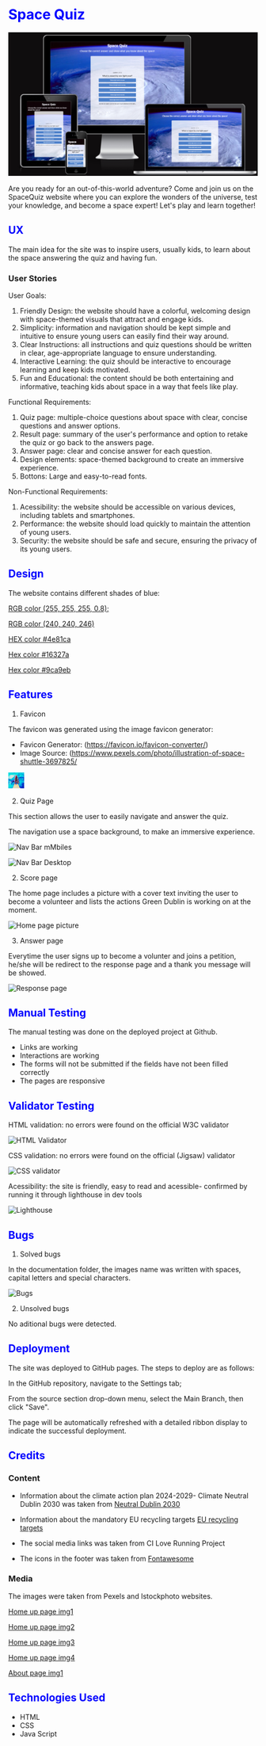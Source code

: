 <h1><font color="blue">Space Quiz</font></h1>

![Home Page](documentation/responsive.png)

Are you ready for an out-of-this-world adventure? Come and join us on the SpaceQuiz website where you can explore the wonders of the universe, test your knowledge, and become a space expert! Let's play and learn together!

<h2><font color="blue">UX</font></h2>

The main idea for the site was to inspire users, usually kids, to learn about the space answering the quiz and having fun.

<h3>User Stories</font></h2>

User Goals:

1. Friendly Design: the website should have a colorful, welcoming design with space-themed visuals that attract and engage kids.
2. Simplicity: information and navigation should be kept simple and intuitive to ensure young users can easily find their way around.
3. Clear Instructions: all instructions and quiz questions should be written in clear, age-appropriate language to ensure understanding.
4. Interactive Learning: the quiz should be interactive to encourage learning and keep kids motivated.
5. Fun and Educational: the content should be both entertaining and informative, teaching kids about space in a way that feels like play.

Functional Requirements:
1. Quiz page: multiple-choice questions about space with clear, concise questions and answer options.
2. Result page: summary of the user's performance and option to retake the quiz or go back to the answers page.
3. Answer page: clear and concise answer for each question.
4. Design elements: space-themed background to create an immersive experience.
5. Bottons: Large and easy-to-read fonts.

Non-Functional Requirements:
1. Acessibility: the website should be accessible on various devices, including tablets and smartphones.
2. Performance: the website should load quickly to maintain the attention of young users.
3. Security: the website should be safe and secure, ensuring the privacy of its young users.

<h2><font color="blue">Design</font></h2>

The website contains different shades of blue:

[RGB color (255, 255, 255, 0.8); ](https://rgb.to/255,255,255)

[RGB color (240, 240, 246)](https://rgb.to/240,240,246)

[HEX color #4e81ca](https://rgb.to/hex/4e81ca)

[Hex color #16327a](https://rgb.to/hex/16327a)

[Hex color #9ca9eb](https://rgb.to/hex/9ca9eb)



<h2><font color="blue">Features</font></h2>

1. Favicon

The favicon was generated using the image favicon generator:

- Favicon Generator: (https://favicon.io/favicon-converter/)
- Image Source: (https://www.pexels.com/photo/illustration-of-space-shuttle-3697825/

![Favicon](documentation/favicon.png)

2. Quiz Page

This section allows the user to easily navigate and answer the quiz.

The navigation use a space background, to make an immersive experience.

![Nav Bar mMbiles](documentation/234435.png)

![Nav Bar Desktop](documentation/234608.png)

2. Score page

The home page includes a picture with a cover text inviting the user to become a volunteer and lists the actions Green Dublin is working on at the moment.

![Home page picture](documentation/80815.png)

3. Answer page

Everytime the user signs up to become a volunter and joins a petition, he/she will be redirect to the response page and a thank you message will be showed.

![Response page](documentation/80B14.png)

<h2><font color="blue">Manual Testing</font></h2>

The manual testing was done on the deployed project at Github.

- Links are working
- Interactions are working
- The forms will not be submitted if the fields have not been filled correctly
- The pages are responsive

<h2><font color="blue">Validator Testing</font></h2>

HTML validation: no errors were found  on the official W3C validator

![HTML Validator](documentation/232543.png)

CSS validation: no errors were found  on the official (Jigsaw) validator

![CSS validator](documentation/232728.png)

Acessibility: the site is friendly, easy to read and acessible- confirmed by running it through lighthouse in dev tools

![Lighthouse](documentation/231605.png)

<h2><font color="blue">Bugs</font></h2>

1. Solved bugs

In the documentation folder, the images name was written with spaces, capital letters and special characters.

![Bugs](documentation/185711.png)

2. Unsolved bugs

No aditional bugs were detected.


<h2><font color="blue">Deployment</font></h2>

The site was deployed to GitHub pages. The steps to deploy are as follows:

In the GitHub repository, navigate to the Settings tab;

From the source section drop-down menu, select the Main Branch, then click "Save".

The page will be automatically refreshed with a detailed ribbon display to indicate the successful deployment.

<h2><font color="blue">Credits</font></h2>
<h3> Content</h3>

- Information about the climate action plan 2024-2029- Climate 
Neutral Dublin 2030 was taken from [Neutral Dublin 2030](https://www.dublincity.ie/residential/environment/dublin-city-councils-climate-change-action-plan/dublin-city-council-climate-action-plan-2024-2029)

- Information about the mandatory EU recycling targets [EU recycling targets](https://www.epa.ie/news-releases/news-releases-2023/recycling-rates-slow-as-ireland-off-track-to-meet-key-eu-targets.php)

- The social media links was taken from CI Love Running Project

- The icons in the footer was taken from [Fontawesome](https://fontawesome.com/)


<h3> Media</h3>
The images were taken from Pexels and Istockphoto websites.

[Home up page img1](https://www.istockphoto.com/photo/aerial-top-view-green-forest-with-earth-green-planet-in-your-hands-save-earth-gm1406761842-458200738)

[Home up page img2](https://www.pexels.com/photo/person-holding-clear-plastic-bottle-3480494/)

[Home up page img3](https://media.istockphoto.com/id/1386672256/photo/reduce-co2-emission-concept-in-the-hand-for-environmental-global-warming-sustainable.jpg?b=1&s=612x612&w=0&k=20&c=SuTDvxnEdSIhsWK9w73n3fLLjFBvg1VvfDQCdNYidKw=)

[Home up page img4](https://images.pexels.com/photos/12492301/pexels-photo-12492301.jpeg?auto=compress&cs=tinysrgb&w=600)

[About page img1](https://www.pexels.com/photo/woman-in-blue-denim-jacket-holding-a-plastic-bottle-and-black-plastic-bag-5029852/)

<h2><font color="blue">Technologies Used</font></h2>

- HTML
- CSS
- Java Script

